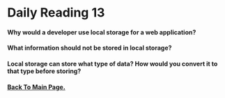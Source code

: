 # Daily Reading 13




#### Why would a developer use local storage for a web application?



#### What information should not be stored in local storage?



#### Local storage can store what type of data? How would you convert it to that type before storing?



#### [Back To Main Page.](https://colorinvert.github.io/reading-notes/)